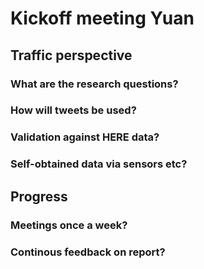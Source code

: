 # Kickoff meeting Yuan

## Traffic perspective

### What are the research questions?

### How will tweets be used?

### Validation against HERE data?

### Self-obtained data via sensors etc?

## Progress

### Meetings once a week?

### Continous feedback on report?
